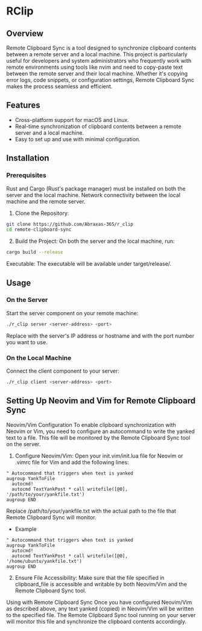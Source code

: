 # RClip

## Overview

Remote Clipboard Sync is a tool designed to synchronize clipboard contents between a remote server and a local machine. This project is particularly useful for developers and system administrators who frequently work with remote environments using tools like nvim and need to copy-paste text between the remote server and their local machine. Whether it's copying error logs, code snippets, or configuration settings, Remote Clipboard Sync makes the process seamless and efficient.

## Features

- Cross-platform support for macOS and Linux.
- Real-time synchronization of clipboard contents between a remote server and a local machine.
- Easy to set up and use with minimal configuration.

## Installation

### Prerequisites

Rust and Cargo (Rust's package manager) must be installed on both the server and the local machine.
Network connectivity between the local machine and the remote server.

1. Clone the Repository:

```sh
git clone https://github.com/Abraxas-365/r_clip
cd remote-clipboard-sync
```

2. Build the Project:
   On both the server and the local machine, run:

```sh
cargo build --release
```

Executable:
The executable will be available under target/release/.

## Usage

### On the Server

Start the server component on your remote machine:

```sh
./r_clip server <server-address> <port>
```

Replace <server-address> with the server's IP address or hostname and <port> with the port number you want to use.

### On the Local Machine

Connect the client component to your server:

```sh
./r_clip client <server-address> <port>
```

## Setting Up Neovim and Vim for Remote Clipboard Sync

Neovim/Vim Configuration
To enable clipboard synchronization with Neovim or Vim, you need to configure an autocommand to write the yanked text to a file. This file will be monitored by the Remote Clipboard Sync tool on the server.

1. Configure Neovim/Vim:
   Open your init.vim/init.lua file for Neovim or .vimrc file for Vim and add the following lines:

```vim
" Autocommand that triggers when text is yanked
augroup YankToFile
  autocmd!
  autocmd TextYankPost * call writefile([@0], '/path/to/your/yankfile.txt')
augroup END
```

Replace /path/to/your/yankfile.txt with the actual path to the file that Remote Clipboard Sync will monitor.

- Example

```vim
" Autocommand that triggers when text is yanked
augroup YankToFile
  autocmd!
  autocmd TextYankPost * call writefile([@0], '/home/ubuntu/yankfile.txt')
augroup END
```

2. Ensure File Accessibility:
   Make sure that the file specified in clipboard_file is accessible and writable by both Neovim/Vim and the Remote Clipboard Sync tool.

Using with Remote Clipboard Sync
Once you have configured Neovim/Vim as described above, any text yanked (copied) in Neovim/Vim will be written to the specified file. The Remote Clipboard Sync tool running on your server will monitor this file and synchronize the clipboard contents accordingly.
